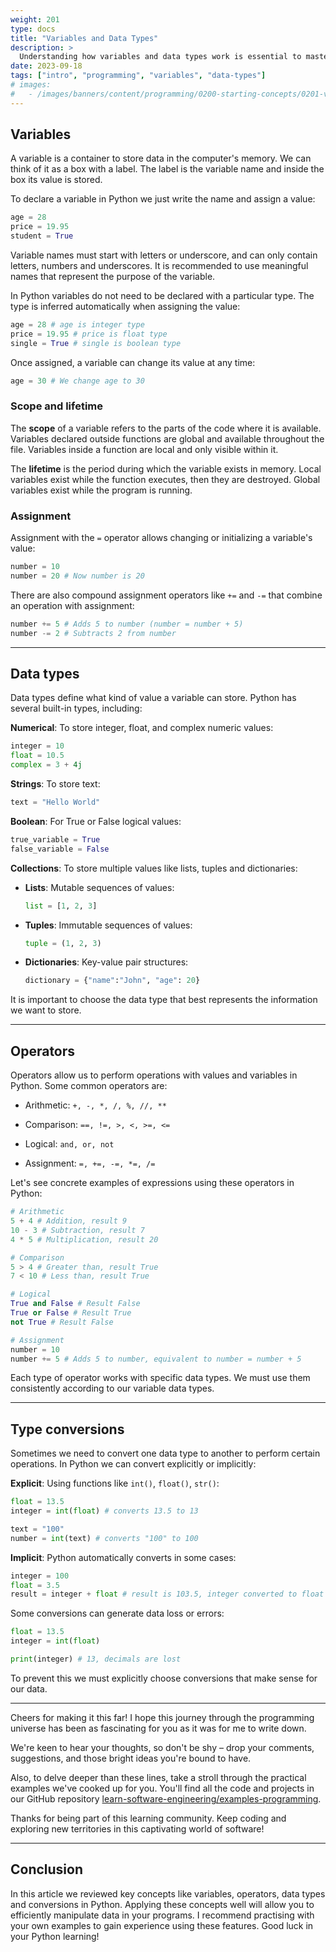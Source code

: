 ```yaml
---
weight: 201
type: docs
title: "Variables and Data Types"
description: >
  Understanding how variables and data types work is essential to master any programming language. In this article we will review the basic concepts of variables, operators, data types and type conversions using the Python language. We will cover both theory and practical examples so you can apply these concepts in your own programs.
date: 2023-09-18
tags: ["intro", "programming", "variables", "data-types"]
# images:
#   - /images/banners/content/programming/0200-starting-concepts/0201-variables-data-types.en.png
---
```


## Variables

A variable is a container to store data in the computer's memory. We can think of it as a box with a label. The label is the variable name and inside the box its value is stored.

To declare a variable in Python we just write the name and assign a value:

```python
age = 28
price = 19.95
student = True
```

Variable names must start with letters or underscore, and can only contain letters, numbers and underscores. It is recommended to use meaningful names that represent the purpose of the variable.

In Python variables do not need to be declared with a particular type. The type is inferred automatically when assigning the value:

```python
age = 28 # age is integer type
price = 19.95 # price is float type
single = True # single is boolean type
```

Once assigned, a variable can change its value at any time:

```python
age = 30 # We change age to 30
```

### Scope and lifetime

The **scope** of a variable refers to the parts of the code where it is available. Variables declared outside functions are global and available throughout the file. Variables inside a function are local and only visible within it.

The **lifetime** is the period during which the variable exists in memory. Local variables exist while the function executes, then they are destroyed. Global variables exist while the program is running.

### Assignment

Assignment with the `=` operator allows changing or initializing a variable's value:

```python
number = 10
number = 20 # Now number is 20
```

There are also compound assignment operators like `+=` and `-=` that combine an operation with assignment:

```python
number += 5 # Adds 5 to number (number = number + 5)
number -= 2 # Subtracts 2 from number
```

---

## Data types

Data types define what kind of value a variable can store. Python has several built-in types, including:

**Numerical**: To store integer, float, and complex numeric values:

```python
integer = 10
float = 10.5
complex = 3 + 4j
```

**Strings**: To store text:

```python
text = "Hello World"
```

**Boolean**: For True or False logical values:

```python
true_variable = True
false_variable = False
```

**Collections**: To store multiple values like lists, tuples and dictionaries:

- **Lists**: Mutable sequences of values:

  ```python
  list = [1, 2, 3]
  ```

- **Tuples**: Immutable sequences of values:

  ```python
  tuple = (1, 2, 3)
  ```

- **Dictionaries**: Key-value pair structures:

  ```python
  dictionary = {"name":"John", "age": 20}
  ```

It is important to choose the data type that best represents the information we want to store.

---

## Operators

Operators allow us to perform operations with values and variables in Python. Some common operators are:

- Arithmetic: `+, -, *, /, %, //, **`

- Comparison: `==, !=, >, <, >=, <=`

- Logical: `and, or, not`

- Assignment: `=, +=, -=, *=, /=`

Let's see concrete examples of expressions using these operators in Python:

```python
# Arithmetic
5 + 4 # Addition, result 9
10 - 3 # Subtraction, result 7
4 * 5 # Multiplication, result 20

# Comparison
5 > 4 # Greater than, result True
7 < 10 # Less than, result True

# Logical
True and False # Result False
True or False # Result True
not True # Result False

# Assignment
number = 10
number += 5 # Adds 5 to number, equivalent to number = number + 5
```

Each type of operator works with specific data types. We must use them consistently according to our variable data types.

---

## Type conversions

Sometimes we need to convert one data type to another to perform certain operations. In Python we can convert explicitly or implicitly:

**Explicit**: Using functions like `int()`, `float()`, `str()`:

```python
float = 13.5
integer = int(float) # converts 13.5 to 13

text = "100"
number = int(text) # converts "100" to 100
```

**Implicit**: Python automatically converts in some cases:

```python
integer = 100
float = 3.5
result = integer + float # result is 103.5, integer converted to float
```

Some conversions can generate data loss or errors:

```python
float = 13.5
integer = int(float)

print(integer) # 13, decimals are lost
```

To prevent this we must explicitly choose conversions that make sense for our data.

---

Cheers for making it this far! I hope this journey through the programming universe has been as fascinating for you as it was for me to write down.

We're keen to hear your thoughts, so don't be shy – drop your comments, suggestions, and those bright ideas you're bound to have.

Also, to delve deeper than these lines, take a stroll through the practical examples we've cooked up for you. You'll find all the code and projects in our GitHub repository [learn-software-engineering/examples-programming](https://github.com/learn-software-engineering/examples-programming).

Thanks for being part of this learning community. Keep coding and exploring new territories in this captivating world of software!

---

## Conclusion

In this article we reviewed key concepts like variables, operators, data types and conversions in Python. Applying these concepts well will allow you to efficiently manipulate data in your programs. I recommend practising with your own examples to gain experience using these features. Good luck in your Python learning!
